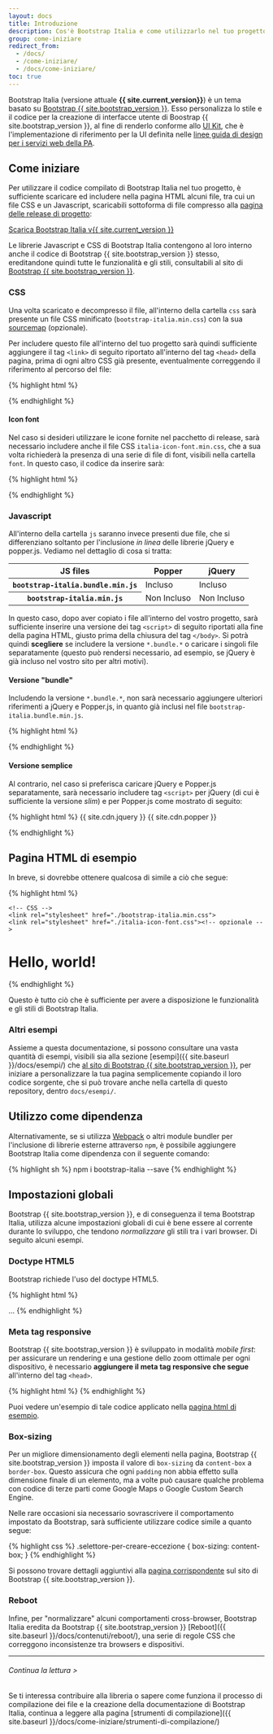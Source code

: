 ```yaml
---
layout: docs
title: Introduzione
description: Cos'è Bootstrap Italia e come utilizzarlo nel tuo progetto
group: come-iniziare
redirect_from:
  - /docs/
  - /come-iniziare/
  - /docs/come-iniziare/
toc: true
---
```


Bootstrap Italia (versione attuale **{{ site.current_version}}**) è un tema basato su [Bootstrap {{ site.bootstrap_version }}](https://getbootstrap.com/docs/4.0/getting-started/introduction/). Esso personalizza lo stile e il codice per la creazione di interfacce utente di Boostrap {{ site.bootstrap_version }}, al fine di renderlo conforme allo [UI Kit](https://github.com/italia/design-ui-kit), che è l'implementazione di riferimento per la UI definita nelle [linee guida di design per i servizi web della PA](https://design-italia.readthedocs.io/it/stable/index.html).

## Come iniziare

Per utilizzare il codice compilato di Bootstrap Italia nel tuo progetto, è sufficiente scaricare ed includere nella pagina HTML alcuni file, tra cui un file CSS e un Javascript, scaricabili sottoforma di file compresso alla [pagina delle release di progetto](https://github.com/italia/bootstrap-italia/releases): 

<a href="https://github.com/italia/bootstrap-italia/releases/download/{{ site.current_version }}/bootstrap-italia.zip" class="btn btn-primary">Scarica Bootstrap Italia v{{ site.current_version }}</a>

Le librerie Javascript e CSS di Bootstrap Italia contengono al loro interno anche il codice di Bootstrap {{ site.bootstrap_version }} stesso, ereditandone quindi tutte le funzionalità e gli stili, consultabili al sito di [Bootstrap {{ site.bootstrap_version }}](https://getbootstrap.com/docs/4.0/getting-started/introduction/).

### CSS

Una volta scaricato e decompresso il file, all'interno della cartella `css` sarà presente un file CSS minificato (`bootstrap-italia.min.css`) con la sua [sourcemap](https://www.html5rocks.com/en/tutorials/developertools/sourcemaps/) (opzionale).

Per includere questo file all'interno del tuo progetto sarà quindi sufficiente aggiungere il tag `<link>` di seguito riportato all'interno del tag `<head>` della pagina, prima di ogni altro CSS già presente, eventualmente correggendo il riferimento al percorso del file:

{% highlight html %}
<link rel="stylesheet" href="./bootstrap-italia.min.css">
{% endhighlight %}


#### Icon font

Nel caso si desideri utilizzare le icone fornite nel pacchetto di release, sarà necessario includere anche il file CSS `italia-icon-font.min.css`, che a sua volta richiederà la presenza di una serie di file di font, visibili nella cartella `font`. In questo caso, il codice da inserire sarà:

{% highlight html %}
<link rel="stylesheet" href="./italia-icon-font.css">
{% endhighlight %}

### Javascript

All'interno della cartella `js` saranno invece presenti due file, che si differenziano soltanto per l'inclusione _in linea_ delle librerie jQuery e popper.js. Vediamo nel dettaglio di cosa si tratta:

<table class="table table-bordered">
  <thead>
    <tr>
      <th scope="col">JS files</th>
      <th scope="col">Popper</th>
      <th scope="col">jQuery</th>
    </tr>
  </thead>
  <tbody>
    <tr>
      <th scope="row">
        <div><code class="font-weight-normal text-nowrap">bootstrap-italia.bundle.min.js</code></div>
      </th>
      <td class="text-success">Incluso</td>
      <td class="text-success">Incluso</td>
    </tr>
    <tr>
      <th scope="row">
        <div><code class="font-weight-normal text-nowrap">bootstrap-italia.min.js</code></div>
      </th>
      <td class="bg-light text-muted">Non Incluso</td>
      <td class="bg-light text-muted">Non Incluso</td>
    </tr>
  </tbody>
</table>

In questo caso, dopo aver copiato i file all'interno del vostro progetto, sarà sufficiente inserire una versione dei tag `<script>` di seguito riportati alla fine della pagina HTML, giusto prima della chiusura del tag `</body>`. Si potrà quindi **scegliere** se includere la versione `*.bundle.*` o caricare i singoli file separatamente (questo può rendersi necessario, ad esempio, se jQuery è già incluso nel vostro sito per altri motivi).

#### Versione "bundle"

Includendo la versione `*.bundle.*`, non sarà necessario aggiungere ulteriori riferimenti a jQuery e Popper.js, in quanto già inclusi nel file `bootstrap-italia.bundle.min.js`.

{% highlight html %}
<script src="./bootstrap-italia.bundle.min.js"></script>
{% endhighlight %}

#### Versione semplice

Al contrario, nel caso si preferisca caricare jQuery e Popper.js separatamente, sarà necessario includere tag `<script>` per jQuery (di cui è sufficiente la versione _slim_) e per Popper.js come mostrato di seguito:

{% highlight html %}
{{ site.cdn.jquery }}
{{ site.cdn.popper }}
<script src="/bootstrap-italia.min.js"></script>
{% endhighlight %}


## Pagina HTML di esempio

In breve, si dovrebbe ottenere qualcosa di simile a ciò che segue:

{% highlight html %}
<!doctype html>
<html lang="en">
  <head>
    <!-- Required meta tags -->
    <meta charset="utf-8">
    <meta name="viewport" content="width=device-width, initial-scale=1, shrink-to-fit=no">
    
    <!-- CSS -->
    <link rel="stylesheet" href="./bootstrap-italia.min.css">
    <link rel="stylesheet" href="./italia-icon-font.css"><!-- opzionale -->
  </head>
  <body>
    <h1>Hello, world!</h1>
    <!-- JS -->
    <script src="./bootstrap-italia.bundle.min.js"></script>
  </body>
</html>
{% endhighlight %}

Questo è tutto ciò che è sufficiente per avere a disposizione le funzionalità e gli stili di Bootstrap Italia.

### Altri esempi

Assieme a questa documentazione, si possono consultare una vasta quantità di esempi, visibili sia alla sezione [esempi]({{ site.baseurl }}/docs/esempi/) che [al sito di Bootstrap {{ site.bootstrap_version }}](https://getbootstrap.com/docs/4.0/examples/), per iniziare a personalizzare la tua pagina semplicemente copiando il loro codice sorgente, che si può trovare anche nella cartella di questo repository, dentro `docs/esempi/`.

## Utilizzo come dipendenza

Alternativamente, se si utilizza [Webpack](https://webpack.github.io/) o altri module bundler per l'inclusione di librerie esterne attraverso `npm`, è possibile aggiungere Bootstrap Italia come dipendenza con il seguente comando:

{% highlight sh %}
npm i bootstrap-italia --save
{% endhighlight %}

## Impostazioni globali

Bootstrap {{ site.bootstrap_version }}, e di conseguenza il tema Bootstrap Italia, utilizza alcune impostazioni globali di cui è bene essere al corrente durante lo sviluppo, che tendono *normalizzare* gli stili tra i vari browser. Di seguito alcuni esempi.

### Doctype HTML5

Bootstrap richiede l'uso del doctype HTML5.

{% highlight html %}
<!doctype html>
<html lang="it">
  ...
</html>
{% endhighlight %}

### Meta tag responsive

Bootstrap {{ site.bootstrap_version }} è sviluppato in modalità *mobile first*: per assicurare un rendering e una gestione dello zoom ottimale per ogni dispositivo, è necessario **aggiungere il meta tag responsive che segue** all'interno del tag `<head>`.

{% highlight html %}
<meta name="viewport" content="width=device-width, initial-scale=1, shrink-to-fit=no">
{% endhighlight %}

Puoi vedere un'esempio di tale codice applicato nella [pagina html di esempio](#pagina-html-di-esempio).

### Box-sizing

Per un migliore dimensionamento degli elementi nella pagina, Bootstrap {{ site.bootstrap_version }} imposta il valore di `box-sizing` da `content-box` a `border-box`. Questo assicura che ogni `padding` non abbia effetto sulla dimensione finale di un elemento, ma a volte può causare qualche problema con codice di terze parti come Google Maps o Google Custom Search Engine.

Nelle rare occasioni sia necessario sovrascrivere il comportamento impostato da Bootstrap, sarà sufficiente utilizzare codice simile a quanto segue:

{% highlight css %}
.selettore-per-creare-eccezione {
  box-sizing: content-box;
}
{% endhighlight %}

Si possono trovare dettagli aggiuntivi alla [pagina corrispondente](https://getbootstrap.com/docs/4.0/getting-started/introduction/#box-sizing) sul sito di Bootstrap {{ site.bootstrap_version }}.

### Reboot

Infine, per "normalizzare" alcuni comportamenti cross-browser, Bootstrap Italia eredita da Bootstrap {{ site.bootstrap_version }} [Reboot]({{ site.baseurl }}/docs/contenuti/reboot/), una serie di regole CSS che correggono inconsistenze tra browsers e dispositivi.

---

###### Continua la lettura >

Se ti interessa contribuire alla libreria o sapere come funziona il processo di compilazione dei file e la creazione della documentazione di Bootstrap Italia,
continua a leggere alla pagina [strumenti di compilazione]({{ site.baseurl }}/docs/come-iniziare/strumenti-di-compilazione/)
